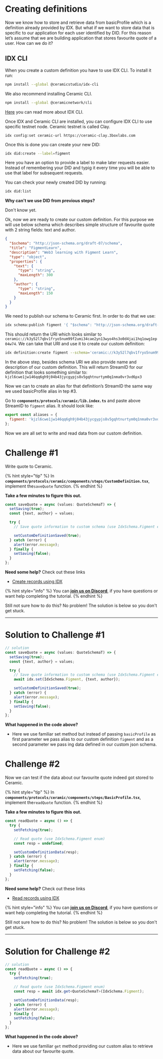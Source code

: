 # Creating definitions

Now we know how to store and retrieve data from basicProfile which is a definition already provided by IDX. But what if we want to store data that is specific to our application for each user identified by DID.
For this reason let’s assume that we are building application that stores favourite quote of a user. 
How can we do it?

## IDX CLI

When you create a custom definition you have to use IDX CLI. To install it run:

```bash
npm install --global @ceramicstudio/idx-cli
```

We also recommend installing Ceramic CLI.

```bash
npm install --global @ceramicnetwork/cli
```

[Here](https://developers.idx.xyz/guides/cli/) you can read more about IDX CLI.

Once IDX and Ceramic CLI are installed, you can configure IDX CLI to use specific testnet node.
Ceramic testnet is called Clay.

```
idx config:set ceramic-url https://ceramic-clay.3boxlabs.com
```

Once this is done you can create your new DID:

```bash
idx did:create --label=figment
```

Here you have an option to provide a label to make later requests easier. Instead of remembering your DID and typig it every time you will be able to use that label for subsequent requests.

You can check your newly created DID by running:

```bash
idx did:list
```

**Why can't we use DID from previous steps?**

Don't know yet.


Ok, now we are ready to create our custom definition. For this purpose we will use below schema which describes simple structure of favourite quote with 2 string fields: text and author.

```json
{
  "$schema": "http://json-schema.org/draft-07/schema",
  "title": "FigmentLearn",
  "description": "Web3 learning with Figment Learn",
  "type": "object",
  "properties": {
    "text": {
      "type": "string",
      "maxLength": 300
    },
    "author": {
      "type": "string",
      "maxLength": 150
    }
  }
}
```

We need to publish our schema to Ceramic first. In order to do that we use:

```bash
idx schema:publish figment '{ "$schema": "http://json-schema.org/draft-07/schema", "title": "FigmentLearn", "description": "Web3 learning with Figment Learn", "type": "object", "properties": { "text": { "type": "string", "maxLength": 300 }, "author": { "type": "string", "maxLength": 150 } } }'
```

This should return the URI which looks similar to `ceramic://k3y52l7qbv1fryo5num99f2umi34cae2yn13wyo4hs3o0d4jai1hq1owg1ep04w74`.  We can take that URI and use it to create our custom definition:

```bash
idx definition:create figment --schema='ceramic://k3y52l7qbv1fryo5num99f2umi34cae2yn13wyo4hs3o0d4jai1hq1owg1ep04w74' --name='Favourite quote' --description='What is your favourite quite?'
```

In the above step, besides schema URI we also provide name and description of our custom definition. This will return StreamID for our definition that looks something similar to: `kjzl6cwe1jw146qq6gh9j04b43jycgypjs8v5gqhtnurtym0q1nma0vr3vd6px3`

Now we can to create an alias for that definition’s StreamID the same way we used basicProfile alias in tep #3.

Go to **`components/protocols/ceramic/lib.index.ts`** and paste above StreamID to `figment` alias. It should look like:

```js
export const aliases = {
  figment: 'kjzl6cwe1jw146qq6gh9j04b43jycgypjs8v5gqhtnurtym0q1nma0vr3vd6px3',
};
```

Now we are all set to write and read data from our custom definition.

# Challenge #1

Write quote to Ceramic.

{% hint style="tip" %}
In **`components/protocols/ceramic/components/steps/CustomDefinition.tsx`**, implement the`saveQuote` function.
{% endhint %}

**Take a few minutes to figure this out.**

```typescript
const saveQuote = async (values: QuoteSchemaT) => {
  setSaving(true);
  const {text, author} = values;

  try {
    // Save quote information to custom schema (use IdxSchema.Figment enum)

    setCustomDefinitionSaved(true);
  } catch (error) {
    alert(error.message);
  } finally {
    setSaving(false);
  }
};
```

**Need some help?** Check out these links

- [Create records using IDX](https://developers.idx.xyz/build/writing/)

{% hint style="info" %}
You can [**join us on Discord**](https://discord.gg/fszyM7K), if you have questions or want help completing the tutorial.
{% endhint %}

Still not sure how to do this? No problem! The solution is below so you don't get stuck.

----------------------------------

# Solution to Challenge #1

```typescript
// solution
const saveQuote = async (values: QuoteSchemaT) => {
  setSaving(true);
  const {text, author} = values;

  try {
    // Save quote information to custom schema (use IdxSchema.Figment enum)
    await idx.set(IdxSchema.Figment, {text, author});

    setCustomDefinitionSaved(true);
  } catch (error) {
    alert(error.message);
  } finally {
    setSaving(false);
  }
};
```

**What happened in the code above?**

* Here we use familiar set method but instead of passing `basicProfile` as first parameter we pass alias to our custom definition `figment` and as a second parameter we pass ing data defined in our custom json schema.

# Challenge #2

Now we can test if the data about our favourite quote indeed got stored to Ceramic.

{% hint style="tip" %}
In **`components/protocols/ceramic/components/steps/BasicProfile.tsx`**, implement the`readQuote` function.
{% endhint %}

**Take a few minutes to figure this out.**

```typescript
const readQuote = async () => {
  try {
    setFetching(true);

    // Read quote (use IdxSchema.Figment enum)
    const resp = undefined;

    setCustomDefinitionData(resp);
  } catch (error) {
    alert(error.message);
  } finally {
    setFetching(false);
  }
};
```

**Need some help?** Check out these links

- [Read records using IDX](https://developers.idx.xyz/build/reading/)


{% hint style="info" %}
You can [**join us on Discord**](https://discord.gg/fszyM7K), if you have questions or want help completing the tutorial.
{% endhint %}

Still not sure how to do this? No problem! The solution is below so you don't get stuck.

----------------------------------

# Solution for Challenge #2

```typescript
// solution
const readQuote = async () => {
  try {
    setFetching(true);

    // Read quote (use IdxSchema.Figment enum)
    const resp = await idx.get<QuoteSchemaT>(IdxSchema.Figment);

    setCustomDefinitionData(resp);
  } catch (error) {
    alert(error.message);
  } finally {
    setFetching(false);
  }
};
```

**What happened in the code above?**

* Here we use familiar `get` method providing our custom alias to retrieve data about our favourite quote.

